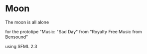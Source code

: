 # Moon
The moon is all alone 

for the prototipe
 "Music: "Sad Day" from "Royalty Free Music from Bensound" 

 using SFML 2.3
